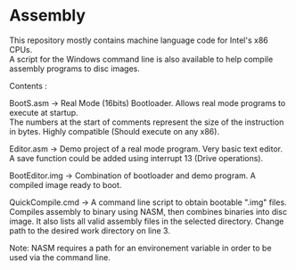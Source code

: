 # Assembly

This repository mostly contains machine language code for Intel's x86 CPUs.  
A script for the Windows command line is also available to help compile assembly programs to disc images.

Contents :  

BootS.asm -> Real Mode (16bits) Bootloader. Allows real mode programs to execute at startup.  
The numbers at the start of comments represent the size of the instruction in bytes. Highly compatible (Should execute on any x86).

Editor.asm -> Demo project of a real mode program. Very basic text editor.  
A save function could be added using interrupt 13 (Drive operations). 

BootEditor.img -> Combination of bootloader and demo program. A compiled image ready to boot. 

QuickCompile.cmd -> A command line script to obtain bootable ".img" files.  
Compiles assembly to binary using NASM, then combines binaries into disc image. It also lists all valid assembly files in the selected directory. Change path to the desired work directory on line 3.  

Note: NASM requires a path for an environement variable in order to be used via the command line.
